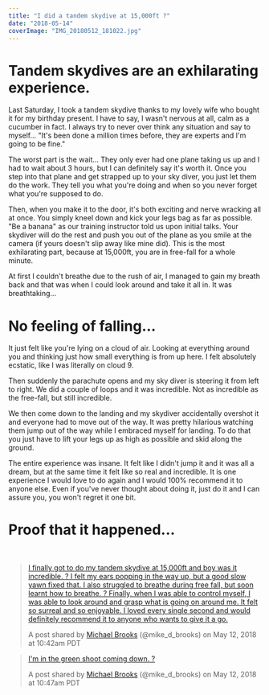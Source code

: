 ```yaml
---
title: "I did a tandem skydive at 15,000ft ?"
date: "2018-05-14"
coverImage: "IMG_20180512_181022.jpg"
---
```


# Tandem skydives are an exhilarating experience.

Last Saturday, I took a tandem skydive thanks to my lovely wife who bought it for my birthday present. I have to say, I wasn't nervous at all, calm as a cucumber in fact. I always try to never over think any situation and say to myself... "It's been done a million times before, they are experts and I'm going to be fine."

The worst part is the wait... They only ever had one plane taking us up and I had to wait about 3 hours, but I can definitely say it's worth it. Once you step into that plane and get strapped up to your sky diver, you just let them do the work. They tell you what you're doing and when so you never forget what you're supposed to do.

Then, when you make it to the door, it's both exciting and nerve wracking all at once. You simply kneel down and kick your legs bag as far as possible. "Be a banana" as our training instructor told us upon initial talks. Your skydiver will do the rest and push you out of the plane as you smile at the camera (if yours doesn't slip away like mine did). This is the most exhilarating part, because at 15,000ft, you are in free-fall for a whole minute.

At first I couldn't breathe due to the rush of air, I managed to gain my breath back and that was when I could look around and take it all in. It was breathtaking...

# No feeling of falling...

It just felt like you're lying on a cloud of air. Looking at everything around you and thinking just how small everything is from up here. I felt absolutely ecstatic, like I was literally on cloud 9.

Then suddenly the parachute opens and my sky diver is steering it from left to right. We did a couple of loops and it was incredible. Not as incredible as the free-fall, but still incredible.

We then come down to the landing and my skydiver accidentally overshot it and everyone had to move out of the way. It was pretty hilarious watching them jump out of the way while I embraced myself for landing. To do that you just have to lift your legs up as high as possible and skid along the ground.

The entire experience was insane. It felt like I didn't jump it and it was all a dream, but at the same time it felt like so real and incredible. It is one experience I would love to do again and I would 100% recommend it to anyone else. Even if you've never thought about doing it, just do it and I can assure you, you won't regret it one bit.

# Proof that it happened...

 

> [I finally got to do my tandem skydive at 15,000ft and boy was it incredible. ? I felt my ears popping in the way up, but a good slow yawn fixed that. I also struggled to breathe during free fall, but soon learnt how to breathe. ? Finally, when I was able to control myself, I was able to look around and grasp what is going on around me. It felt so surreal and so enjoyable. I loved every single second and would definitely recommend it to anyone who wants to give it a go.](https://www.instagram.com/p/Bir6jgcHRdb/)
> 
> A post shared by [Michael Brooks](https://www.instagram.com/mike_d_brooks/) (@mike\_d\_brooks) on May 12, 2018 at 10:42am PDT

> [I'm in the green shoot coming down. ?](https://www.instagram.com/p/Bir65uYHWFi/)
> 
> A post shared by [Michael Brooks](https://www.instagram.com/mike_d_brooks/) (@mike\_d\_brooks) on May 12, 2018 at 10:47am PDT

